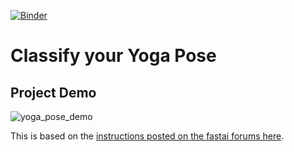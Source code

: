 [![Binder](https://mybinder.org/badge_logo.svg)](https://mybinder.org/v2/gh/SRJ00/yogaposeclassifier/master?urlpath=%2Fvoila%2Frender%2Fyoga_pose_class.ipynb)

# Classify your Yoga Pose

## Project Demo

![yoga_pose_demo](https://user-images.githubusercontent.com/59251003/176987125-88bae229-a83e-4ad1-b936-e77552b8bda2.gif)

 This is based on the [instructions posted on the fastai forums here](https://forums.fast.ai/t/deploying-your-notebook-as-an-app-under-10-minutes/70621?u=butchland).


